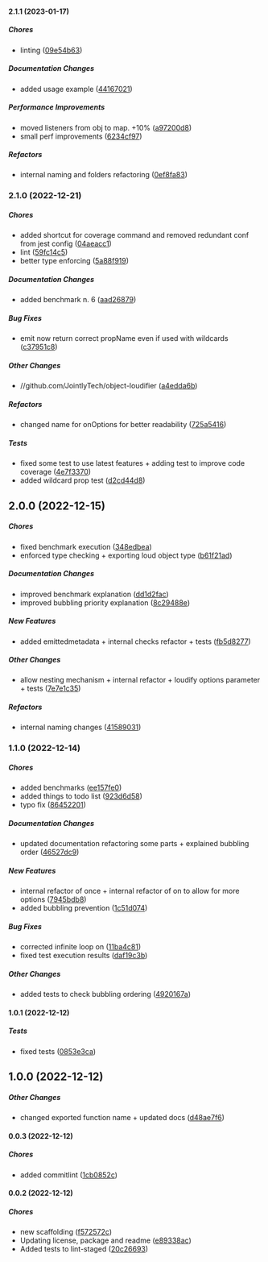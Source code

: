 #### 2.1.1 (2023-01-17)

##### Chores

*  linting ([09e54b63](https://github.com/JointlyTech/object-loudifier/commit/09e54b63d291c6eab9e8780d31186d19846e487e))

##### Documentation Changes

*  added usage example ([44167021](https://github.com/JointlyTech/object-loudifier/commit/44167021b46fa4d5320cb3443655249ef55d192c))

##### Performance Improvements

*  moved listeners from obj to map. +10% ([a97200d8](https://github.com/JointlyTech/object-loudifier/commit/a97200d8e2f38ad796ebbf2b63397ba2ac20e047))
*  small perf improvements ([6234cf97](https://github.com/JointlyTech/object-loudifier/commit/6234cf97d4b29cedf93a0301203c3382dda739a1))

##### Refactors

*  internal naming and folders refactoring ([0ef8fa83](https://github.com/JointlyTech/object-loudifier/commit/0ef8fa8353e07798b8fb795036c13d2708105f1c))

### 2.1.0 (2022-12-21)

##### Chores

*  added shortcut for coverage command and removed redundant conf from jest config ([04aeacc1](https://github.com/JointlyTech/object-loudifier/commit/04aeacc1dc68a06d7fc04a4a47de947807649323))
*  lint ([59fc14c5](https://github.com/JointlyTech/object-loudifier/commit/59fc14c5d39767a5e6c96c97de056d4b4bfb2765))
*  better type enforcing ([5a88f919](https://github.com/JointlyTech/object-loudifier/commit/5a88f9191cc8e5ecbdf09b65663ad2f8aa1f4f25))

##### Documentation Changes

*  added benchmark n. 6 ([aad26879](https://github.com/JointlyTech/object-loudifier/commit/aad268791da57ab6239277a7307a73341a9b9a2d))

##### Bug Fixes

*  emit now return correct propName even if used with wildcards ([c37951c8](https://github.com/JointlyTech/object-loudifier/commit/c37951c897c00d1a217013b66c5f19e424af05e0))

##### Other Changes

* //github.com/JointlyTech/object-loudifier ([a4edda6b](https://github.com/JointlyTech/object-loudifier/commit/a4edda6b808a15d70c3581ea35012759f014f427))

##### Refactors

*  changed name for onOptions for better readability ([725a5416](https://github.com/JointlyTech/object-loudifier/commit/725a5416bc0621c6755c442bcf75878591e5a14e))

##### Tests

*  fixed some test to use latest features + adding test to improve code coverage ([4e7f3370](https://github.com/JointlyTech/object-loudifier/commit/4e7f33709cdae55e9e864d8699712f4ed7c0e73d))
*  added wildcard prop test ([d2cd44d8](https://github.com/JointlyTech/object-loudifier/commit/d2cd44d84dcc5c7fc661d64add593fd82bc0e96a))

## 2.0.0 (2022-12-15)

##### Chores

*  fixed benchmark execution ([348edbea](https://github.com/JointlyTech/object-loudifier/commit/348edbea31f59e074ac5d7aa9e3f078f5c3efe1a))
*  enforced type checking + exporting loud object type ([b61f21ad](https://github.com/JointlyTech/object-loudifier/commit/b61f21ad22dbac4e89ddf75828668d1be0c3ff66))

##### Documentation Changes

*  improved benchmark explanation ([dd1d2fac](https://github.com/JointlyTech/object-loudifier/commit/dd1d2fac61bd7ceb1ccb7bc85c2b1eec2483f3c9))
*  improved bubbling priority explanation ([8c29488e](https://github.com/JointlyTech/object-loudifier/commit/8c29488e16378249439ac722b840cbdb8678eb5f))

##### New Features

*  added emittedmetadata + internal checks refactor + tests ([fb5d8277](https://github.com/JointlyTech/object-loudifier/commit/fb5d8277428bee6c328a109040de32ac7e1092a4))

##### Other Changes

*  allow nesting mechanism + internal refactor + loudify options parameter + tests ([7e7e1c35](https://github.com/JointlyTech/object-loudifier/commit/7e7e1c35a83418000b887f065b2bd1f69b26345f))

##### Refactors

*  internal naming changes ([41589031](https://github.com/JointlyTech/object-loudifier/commit/41589031af41d8faf8b5482924ba9ed1ee85841e))

### 1.1.0 (2022-12-14)

##### Chores

*  added benchmarks ([ee157fe0](https://github.com/JointlyTech/object-loudifier/commit/ee157fe07bdcfb15ff34005fd1c8f9d467c3b4be))
*  added things to todo list ([923d6d58](https://github.com/JointlyTech/object-loudifier/commit/923d6d587f9df934ecedc9abcd237acc3f324f1d))
*  typo fix ([86452201](https://github.com/JointlyTech/object-loudifier/commit/86452201d51e3ce31e595223a97be0f63e4ec7d3))

##### Documentation Changes

*  updated documentation refactoring some parts + explained bubbling order ([46527dc9](https://github.com/JointlyTech/object-loudifier/commit/46527dc9ef3b2a60af58edd76bd244304b01333b))

##### New Features

*  internal refactor of once + internal refactor of on to allow for more options ([7945bdb8](https://github.com/JointlyTech/object-loudifier/commit/7945bdb8c3056178c4d70e63d037d083578e6077))
*  added bubbling prevention ([1c51d074](https://github.com/JointlyTech/object-loudifier/commit/1c51d074d3a8a9a7dda07422a6270af38c262397))

##### Bug Fixes

*  corrected infinite loop on ([11ba4c81](https://github.com/JointlyTech/object-loudifier/commit/11ba4c818a7c0921c127b18dc0786a6011c336a4))
*  fixed test execution results ([daf19c3b](https://github.com/JointlyTech/object-loudifier/commit/daf19c3b9bd5bc09bca92f29e881592794f6b333))

##### Other Changes

*  added tests to check bubbling ordering ([4920167a](https://github.com/JointlyTech/object-loudifier/commit/4920167afaadbe8c9fb32ee41197373eb87e4049))

#### 1.0.1 (2022-12-12)

##### Tests

*  fixed tests ([0853e3ca](https://github.com/JointlyTech/object-loudifier/commit/0853e3ca676461210fe58f9954c0fe684197e095))

## 1.0.0 (2022-12-12)

##### Other Changes

*  changed exported function name + updated docs ([d48ae7f6](https://github.com/JointlyTech/object-loudifier/commit/d48ae7f68b3c086f52d43e030c630a5aa9e2354b))

#### 0.0.3 (2022-12-12)

##### Chores

*  added commitlint ([1cb0852c](https://github.com/JointlyTech/object-loudifier/commit/1cb0852cb7c29b9390533e85cfea1cc642d8be94))

#### 0.0.2 (2022-12-12)

##### Chores

*  new scaffolding ([f572572c](https://github.com/JointlyTech/object-loudifier/commit/f572572c99c738558b7d1fcdc18a56a8624f709a))
*  Updating license, package and readme ([e89338ac](https://github.com/JointlyTech/object-loudifier/commit/e89338ac447416df95fe87a95fb00b004e12ad5b))
*  Added tests to lint-staged ([20c26693](https://github.com/JointlyTech/object-loudifier/commit/20c266938ba78b45a5a6a3d7ccaa89121884b021))

